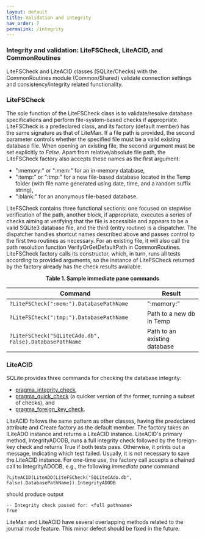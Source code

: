 ```yaml
---
layout: default
title: Validation and integrity
nav_order: 7
permalink: /integrity
---
```


### Integrity and validation: LiteFSCheck, LiteACID, and CommonRoutines

LiteFSCheck and LiteACID classes (SQLite/Checks) with the CommonRoutines module (Common/Shared) validate connection settings and consistency/integrity related functionality.

### LiteFSCheck

The sole function of the LiteFSCheck class is to validate/resolve database specifications and perform file-system-based checks if appropriate. LiteFSCheck is a predeclared class, and its factory (default member) has the same signature as that of LiteMan. If a file path is provided, the second parameter controls whether the specified file must be a valid existing database file. When opening an existing file, the second argument must be set explicitly to *False*. Apart from relative/absolute file path, the LiteFSCheck factory also accepts these names as the first argument:

 * ":memory:" or ":mem:" for an in-memory database,
 * ":temp:" or ":tmp:" for a new file-based database located in the Temp folder (with file name generated using date, time, and a random suffix string),
 * ":blank:" for an anonymous file-based database.

LiteFSCheck contains three functional sections: one focused on stepwise verification of the path, another block, if appropriate, executes a series of checks aiming at verifying that the file is accessible and appears to be a valid SQLite3 database file, and the third (entry routine) is a dispatcher. The dispatcher handles shortcut names described above and passes control to the first two routines as necessary. For an existing file, it will also call the path resolution function VerifyOrGetDefaultPath in CommonRoutines. LiteFSCheck factory calls its constructor, which, in turn, runs all tests according to provided arguments, so the instance of LiteFSCheck returned by the factory already has the check results available.

<p align="center"><b>Table 1. Sample immediate pane commands</b></p>

| Command                                                 | Result                       |  
|---------------------------------------------------------|------------------------------|  
| `?LiteFSCheck(":mem:").DatabasePathName`                | ":memory:"                   |  
| `?LiteFSCheck(":tmp:").DatabasePathName`                | Path to a new db in Temp     |  
| `?LiteFSCheck("SQLiteCAdo.db", False).DatabasePathName` | Path to an existing database |  

### LiteACID

SQLite provides three commands for checking the database integrity:
 
 * [pragma_integrity_check][],
 * [pragma_quick_check][] (a quicker version of the former, running a subset of checks),  and
 * [pragma_foreign_key_check][].

LiteACID follows the same pattern as other classes, having the predeclared attribute and Create factory as the default member. The factory takes an ILiteADO instance and returns a LiteACID instance. LiteACID's primary method, IntegrityADODB, runs a full integrity check followed by the foreign-key check and returns True if both tests pass. Otherwise, it prints out a message, indicating which test failed. Usually, it is not necessary to save the LiteACID instance. For one-time use, the factory call accepts a chained call to IntegrityADODB, e.g., the following *immediate pane* command

    ?LiteACID(LiteADO(LiteFSCheck("SQLiteCAdo.db", False).DatabasePathName)).IntegrityADODB

should produce output

    -- Integrity check passed for: <full pathname>
    True

LiteMan and LiteACID have several overlapping methods related to the journal mode feature. This minor defect should be fixed in the future.

<!-- References -->

[pragma_quick_check]: https://www.sqlite.org/pragma.html#pragma_quick_check
[pragma_integrity_check]: https://www.sqlite.org/pragma.html#pragma_integrity_check
[pragma_foreign_key_check]: https://www.sqlite.org/pragma.html#pragma_foreign_key_check
